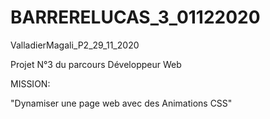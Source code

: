 # BARRERELUCAS_3_01122020

ValladierMagali_P2_29_11_2020

Projet N°3 du parcours Développeur Web

MISSION:

"Dynamiser une page web avec des Animations CSS"
